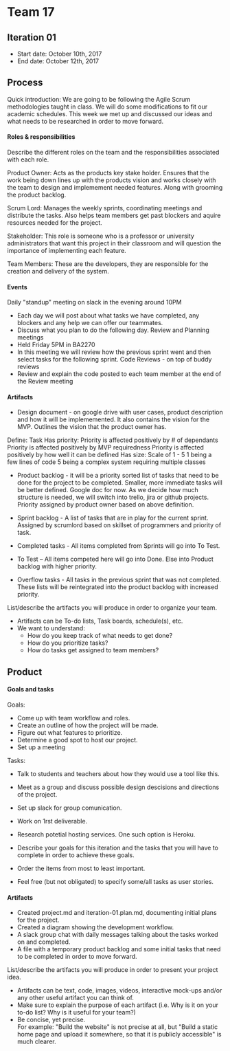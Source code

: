 # Team 17

 

## Iteration 01

 * Start date: October 10th, 2017
 * End date: October 12th, 2017

## Process

Quick introduction: We are going to be following the Agile Scrum methodologies taught in class. We will do some modifications to fit our academic schedules. This week we met up and discussed our ideas and what needs to be researched in order to move forward.

#### Roles & responsibilities

Describe the different roles on the team and the responsibilities associated with each role.

Product Owner: Acts as the products key stake holder. Ensures that the work being down lines up with the products vision and works closely with the team to design and implemement needed features. Along with grooming the product backlog.

Scrum Lord: Manages the weekly sprints, coordinating meetings and distribute the tasks. Also helps team members get past blockers and aquire resources needed for the project.

Stakeholder: This role is someone who is a professor or university  administrators that want this project in their classroom and will question the importance of implementing each feature.

Team Members: These are the developers, they are responsible for the creation and delivery of the system.


#### Events

Daily "standup" meeting on slack in the evening around 10PM 
 * Each day we will post about what tasks we have completed, any blockers and any help we can offer our teammates.
 * Discuss what you plan to do the following day.
Review and Planning meetings
 * Held Friday 5PM in BA2270
 * In this meeting we will review how the previous sprint went and then select tasks for the following sprint.
Code Reviews - on top of buddy reviews
* Review and explain the code posted to each team member at the end of the Review meeting


#### Artifacts

 * Design document - on google drive with user cases, product description and how it will be implememented. It also contains the vision for the MVP. Outlines the vision that the product owner has.

 Define: Task
 	Has priority:
 		Priority is affected positively by # of dependants
		Priority is affected positively by MVP requiredness
		Priority is affected positively by how well it can be defined
 	Has size:
 		Scale of 1 - 5
 		1 being a few lines of code
 		5 being a complex system requiring multiple classes

 * Product backlog - it will be a priority sorted list of tasks that need to be done for the project to be completed. Smaller, more immediate tasks will be better defined. Google doc for now. As we decide how much structure is needed, we will switch into trello, jira or github projects. Priority assigned by product owner based on above definition.

 * Sprint backlog - A list of tasks that are in play for the current sprint. Assigned by scrumlord based on skillset of programmers and priority of task.

 * Completed tasks - All items completed from Sprints will go into To Test.

 * To Test – All items competed here will go into Done. Else into Product backlog with higher priority.

 * Overflow tasks - All tasks in the previous sprint that was not completed. These lists will be reintegrated into the product backlog with increased priority.

List/describe the artifacts you will produce in order to organize your team.       

 * Artifacts can be To-do lists, Task boards, schedule(s), etc.
 * We want to understand:
   * How do you keep track of what needs to get done?
   * How do you prioritize tasks?
   * How do tasks get assigned to team members?

## Product

#### Goals and tasks
Goals:
 * Come up with team workflow and roles.
 * Create an outline of how the project will be made.
 * Figure out what features to prioritize. 
 * Determine a good spot to host our project.
 * Set up a meeting
 
Tasks:
 * Talk to students and teachers about how they would use a tool like this.
 * Meet as a group and discuss possible design descisions and directions of the project.
 * Set up slack for group comunication.
 * Work on 1rst deliverable.
 * Research potetial hosting services. One such option is Heroku.

 * Describe your goals for this iteration and the tasks that you will have to complete in order to achieve these goals.
 * Order the items from most to least important.
 * Feel free (but not obligated) to specify some/all tasks as user stories.

#### Artifacts
* Created project.md and iteration-01.plan.md, documenting initial plans for the project.
* Created a diagram showing the development workflow.
* A slack group chat with daily messages talking about the tasks worked on and completed.
* A file with a temporary product backlog and some initial tasks that need to be completed in order to move forward.

List/describe the artifacts you will produce in order to present your project idea.

 * Artifacts can be text, code, images, videos, interactive mock-ups and/or any other useful artifact you can think of.
 * Make sure to explain the purpose of each artifact (i.e. Why is it on your to-do list? Why is it useful for your team?)
 * Be concise, yet precise.         
   For example: "Build the website" is not precise at all, but "Build a static home page and upload it somewhere, so that it is publicly accessible" is much clearer.
